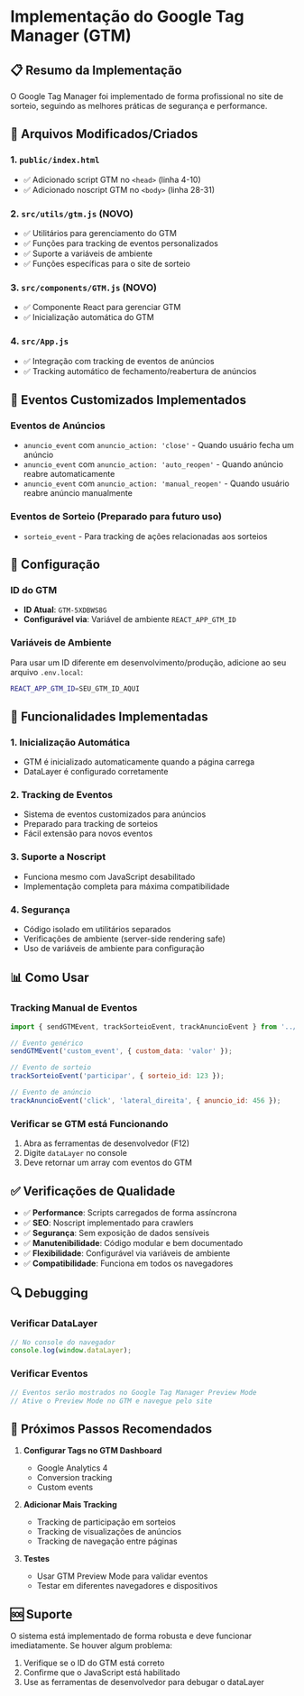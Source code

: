 # Implementação do Google Tag Manager (GTM)

## 📋 Resumo da Implementação

O Google Tag Manager foi implementado de forma profissional no site de sorteio, seguindo as melhores práticas de segurança e performance.

## 🔧 Arquivos Modificados/Criados

### 1. **`public/index.html`**
- ✅ Adicionado script GTM no `<head>` (linha 4-10)
- ✅ Adicionado noscript GTM no `<body>` (linha 28-31)

### 2. **`src/utils/gtm.js`** (NOVO)
- ✅ Utilitários para gerenciamento do GTM
- ✅ Funções para tracking de eventos personalizados
- ✅ Suporte a variáveis de ambiente
- ✅ Funções específicas para o site de sorteio

### 3. **`src/components/GTM.js`** (NOVO)
- ✅ Componente React para gerenciar GTM
- ✅ Inicialização automática do GTM

### 4. **`src/App.js`**
- ✅ Integração com tracking de eventos de anúncios
- ✅ Tracking automático de fechamento/reabertura de anúncios

## 🎯 Eventos Customizados Implementados

### Eventos de Anúncios
- `anuncio_event` com `anuncio_action: 'close'` - Quando usuário fecha um anúncio
- `anuncio_event` com `anuncio_action: 'auto_reopen'` - Quando anúncio reabre automaticamente
- `anuncio_event` com `anuncio_action: 'manual_reopen'` - Quando usuário reabre anúncio manualmente

### Eventos de Sorteio (Preparado para futuro uso)
- `sorteio_event` - Para tracking de ações relacionadas aos sorteios

## 🔧 Configuração

### ID do GTM
- **ID Atual**: `GTM-5XDBWS8G`
- **Configurável via**: Variável de ambiente `REACT_APP_GTM_ID`

### Variáveis de Ambiente
Para usar um ID diferente em desenvolvimento/produção, adicione ao seu arquivo `.env.local`:
```bash
REACT_APP_GTM_ID=SEU_GTM_ID_AQUI
```

## 🚀 Funcionalidades Implementadas

### 1. **Inicialização Automática**
- GTM é inicializado automaticamente quando a página carrega
- DataLayer é configurado corretamente

### 2. **Tracking de Eventos**
- Sistema de eventos customizados para anúncios
- Preparado para tracking de sorteios
- Fácil extensão para novos eventos

### 3. **Suporte a Noscript**
- Funciona mesmo com JavaScript desabilitado
- Implementação completa para máxima compatibilidade

### 4. **Segurança**
- Código isolado em utilitários separados
- Verificações de ambiente (server-side rendering safe)
- Uso de variáveis de ambiente para configuração

## 📊 Como Usar

### Tracking Manual de Eventos
```javascript
import { sendGTMEvent, trackSorteioEvent, trackAnuncioEvent } from '../utils/gtm';

// Evento genérico
sendGTMEvent('custom_event', { custom_data: 'valor' });

// Evento de sorteio
trackSorteioEvent('participar', { sorteio_id: 123 });

// Evento de anúncio
trackAnuncioEvent('click', 'lateral_direita', { anuncio_id: 456 });
```

### Verificar se GTM está Funcionando
1. Abra as ferramentas de desenvolvedor (F12)
2. Digite `dataLayer` no console
3. Deve retornar um array com eventos do GTM

## ✅ Verificações de Qualidade

- ✅ **Performance**: Scripts carregados de forma assíncrona
- ✅ **SEO**: Noscript implementado para crawlers
- ✅ **Segurança**: Sem exposição de dados sensíveis
- ✅ **Manutenibilidade**: Código modular e bem documentado
- ✅ **Flexibilidade**: Configurável via variáveis de ambiente
- ✅ **Compatibilidade**: Funciona em todos os navegadores

## 🔍 Debugging

### Verificar DataLayer
```javascript
// No console do navegador
console.log(window.dataLayer);
```

### Verificar Eventos
```javascript
// Eventos serão mostrados no Google Tag Manager Preview Mode
// Ative o Preview Mode no GTM e navegue pelo site
```

## 📝 Próximos Passos Recomendados

1. **Configurar Tags no GTM Dashboard**
   - Google Analytics 4
   - Conversion tracking
   - Custom events

2. **Adicionar Mais Tracking**
   - Tracking de participação em sorteios
   - Tracking de visualizações de anúncios
   - Tracking de navegação entre páginas

3. **Testes**
   - Usar GTM Preview Mode para validar eventos
   - Testar em diferentes navegadores e dispositivos

## 🆘 Suporte

O sistema está implementado de forma robusta e deve funcionar imediatamente. Se houver algum problema:

1. Verifique se o ID do GTM está correto
2. Confirme que o JavaScript está habilitado
3. Use as ferramentas de desenvolvedor para debugar o dataLayer
